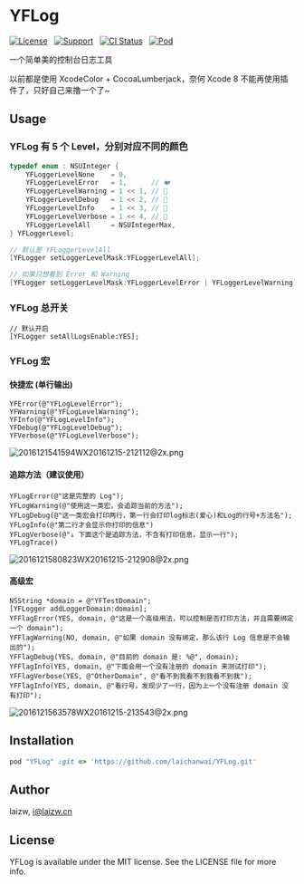 # YFLog

[![License](https://img.shields.io/github/license/mashape/apistatus.svg)](https://img.shields.io/github/license/laichanwai/YFLog.svg) &nbsp; [![Support](https://img.shields.io/badge/support-iOS%208%2B%20-blue.svg?style=flat)](https://www.apple.com/nl/ios/) &nbsp; [![CI Status](https://travis-ci.org/laichanwai/YFLog.svg?branch=master)](https://travis-ci.org/laizw/YFLog) &nbsp; [![Pod](https://img.shields.io/cocoapods/v/YFLog.svg?style=flat)](https://img.shields.io/cocoapods/v/YFLog.svg?style=flat)

一个简单美的控制台日志工具

以前都是使用 XcodeColor + CocoaLumberjack，奈何 Xcode 8 不能再使用插件了，只好自己来撸一个了~


## Usage

### YFLog 有 5 个 Level，分别对应不同的颜色

```C
typedef enum : NSUInteger {
    YFLoggerLevelNone    = 0,
    YFLoggerLevelError   = 1,      // ❤️
    YFLoggerLevelWarning = 1 << 1, // 💛
    YFLoggerLevelDebug   = 1 << 2, // 💚
    YFLoggerLevelInfo    = 1 << 3, // 💙
    YFLoggerLevelVerbose = 1 << 4, // 💜
    YFLoggerLevelAll     = NSUIntegerMax,
} YFLoggerLevel;

// 默认是 YFLoggerLevelAll
[YFLogger setLoggerLevelMask:YFLoggerLevelAll];

// 如果只想看到 Error 和 Warning 
[YFLogger setLoggerLevelMask:YFLoggerLevelError | YFLoggerLevelWarning];


```

### YFLog 总开关

```
// 默认开启
[YFLogger setAllLogsEnable:YES];
```

### YFLog 宏

#### 快捷宏 (单行输出)

```
YFError(@"YFLogLevelError");
YFWarning(@"YFLogLevelWarning");
YFInfo(@"YFLogLevelInfo");
YFDebug(@"YFLogLevelDebug");
YFVerbose(@"YFLogLevelVerbose");
```

![2016121541594WX20161215-212112@2x.png](http://7xlykq.com1.z0.glb.clouddn.com/2016121541594WX20161215-212112@2x.png)

#### 追踪方法（建议使用）
```
YFLogError(@"这是完整的 Log");
YFLogWarning(@"使用这一类宏，会追踪当前的方法");
YFLogDebug(@"这一类宏会打印两行，第一行会打印log标志(爱心)和Log的行号+方法名");
YFLogInfo(@"第二行才会显示你打印的信息")
YFLogVerbose(@"↓ 下面这个是追踪方法，不含有打印信息，显示一行");
YFLogTrace()
```

![2016121580823WX20161215-212908@2x.png](http://7xlykq.com1.z0.glb.clouddn.com/2016121580823WX20161215-212908@2x.png)

#### 高级宏

```
NSString *domain = @"YFTestDomain";
[YFLogger addLoggerDomain:domain];
YFFlagError(YES, domain, @"这是一个高级用法，可以控制是否打印方法，并且需要绑定一个 domain");
YFFlagWarning(NO, domain, @"如果 domain 没有绑定，那么该行 Log 信息是不会输出的");
YFFlagDebug(YES, domain, @"目前的 domain 是: %@", domain);
YFFlagInfo(YES, domain, @"下面会用一个没有注册的 domain 来测试打印");
YFFlagVerbose(YES, @"OtherDomain", @"看不到我看不到我看不到我");
YFFlagInfo(YES, domain, @"看行号，发现少了一行，因为上一个没有注册 domain 没有打印");
```

![2016121563578WX20161215-213543@2x.png](http://7xlykq.com1.z0.glb.clouddn.com/2016121563578WX20161215-213543@2x.png)

## Installation

```ruby
pod "YFLog" :git => 'https://github.com/laichanwai/YFLog.git'
```

## Author

laizw, i@laizw.cn

## License

YFLog is available under the MIT license. See the LICENSE file for more info.


